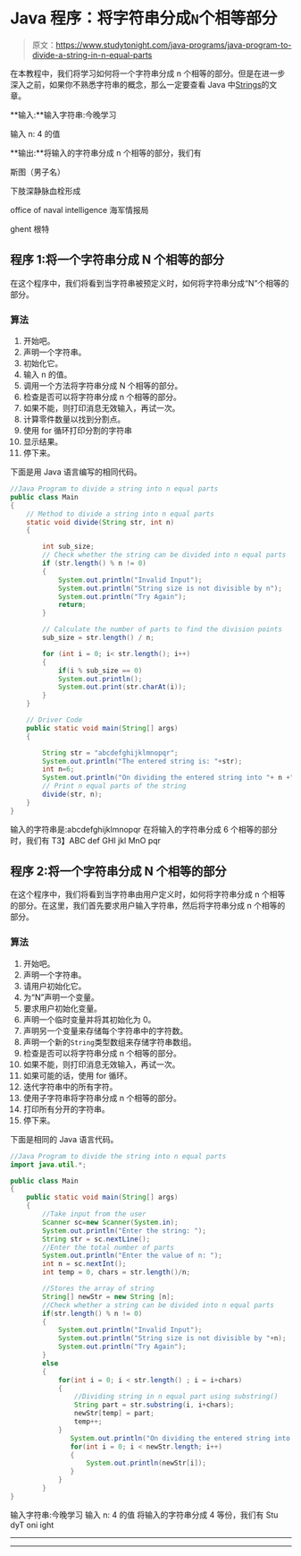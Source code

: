 # Java 程序：将字符串分成`N`个相等部分

> 原文：<https://www.studytonight.com/java-programs/java-program-to-divide-a-string-in-n-equal-parts>

在本教程中，我们将学习如何将一个字符串分成 n 个相等的部分。但是在进一步深入之前，如果你不熟悉字符串的概念，那么一定要查看 Java 中[Strings](https://www.studytonight.com/java/string-handling-in-java.php)的文章。

**输入:**输入字符串:今晚学习

输入 n: 4 的值

**输出:**将输入的字符串分成 n 个相等的部分，我们有

斯图（男子名）

下肢深静脉血栓形成

office of naval intelligence 海军情报局

ghent 根特

## 程序 1:将一个字符串分成 N 个相等的部分

在这个程序中，我们将看到当字符串被预定义时，如何将字符串分成“N”个相等的部分。

### 算法

1.  开始吧。
2.  声明一个字符串。
3.  初始化它。
4.  输入 n 的值。
5.  调用一个方法将字符串分成 N 个相等的部分。
6.  检查是否可以将字符串分成 n 个相等的部分。
7.  如果不能，则打印消息无效输入，再试一次。
8.  计算零件数量以找到分割点。
9.  使用 for 循环打印分割的字符串
10.  显示结果。
11.  停下来。

下面是用 Java 语言编写的相同代码。

```java
//Java Program to divide a string into n equal parts
public class Main  
{ 
    // Method to divide a string into n equal parts
    static void divide(String str, int n) 
    { 

        int sub_size; 
        // Check whether the string can be divided into n equal parts  
        if (str.length() % n != 0) 
        { 
            System.out.println("Invalid Input"); 
            System.out.println("String size is not divisible by n"); 
            System.out.println("Try Again"); 
            return; 
        } 

        // Calculate the number of parts to find the division points 
        sub_size = str.length() / n; 

        for (int i = 0; i< str.length(); i++) 
        { 
            if(i % sub_size == 0) 
            System.out.println();  
            System.out.print(str.charAt(i)); 
        } 
    } 

    // Driver Code 
    public static void main(String[] args) 
    { 

        String str = "abcdefghijklmnopqr"; 
        System.out.println("The entered string is: "+str);
        int n=6;
        System.out.println("On dividing the entered string into "+ n +" equal parts, we have ");
        // Print n equal parts of the string 
        divide(str, n); 
    } 
} 
```

输入的字符串是:abcdefghijklmnopqr
在将输入的字符串分成 6 个相等的部分时，我们有
T3】ABC
def
GHI
jkl
MnO
pqr

## 程序 2:将一个字符串分成 N 个相等的部分

在这个程序中，我们将看到当字符串由用户定义时，如何将字符串分成 n 个相等的部分。在这里，我们首先要求用户输入字符串，然后将字符串分成 n 个相等的部分。

### 算法

1.  开始吧。
2.  声明一个字符串。
3.  请用户初始化它。
4.  为“N”声明一个变量。
5.  要求用户初始化变量。
6.  声明一个临时变量并将其初始化为 0。
7.  声明另一个变量来存储每个字符串中的字符数。
8.  声明一个新的`String`类型数组来存储字符串数组。
9.  检查是否可以将字符串分成 n 个相等的部分。
10.  如果不能，则打印消息无效输入，再试一次。
11.  如果可能的话，使用 for 循环。
12.  迭代字符串中的所有字符。
13.  使用子字符串将字符串分成 n 个相等的部分。
14.  打印所有分开的字符串。
15.  停下来。

下面是相同的 Java 语言代码。

```java
//Java Program to divide the string into n equal parts
import java.util.*;

public class Main 
{  
    public static void main(String[] args) 
    {  
        //Take input from the user
        Scanner sc=new Scanner(System.in);
        System.out.println("Enter the string: ");
        String str = sc.nextLine();  
        //Enter the total number of parts 
        System.out.println("Enter the value of n: ");
        int n = sc.nextInt();  
        int temp = 0, chars = str.length()/n; 

        //Stores the array of string  
        String[] newStr = new String [n];  
        //Check whether a string can be divided into n equal parts  
        if(str.length() % n != 0) 
        {  
            System.out.println("Invalid Input"); 
            System.out.println("String size is not divisible by "+n); 
            System.out.println("Try Again"); 
        }  
        else 
        {  
            for(int i = 0; i < str.length() ; i = i+chars) 
            {  
                //Dividing string in n equal part using substring()  
                String part = str.substring(i, i+chars);  
                newStr[temp] = part;  
                temp++;  
            }  
               System.out.println("On dividing the entered string into "+ n +" equal parts, we have ");  
               for(int i = 0; i < newStr.length; i++) 
               {  
                   System.out.println(newStr[i]);  
               }  
            }  
        }  
} 
```

输入字符串:今晚学习
输入 n: 4 的值
将输入的字符串分成 4 等份，我们有
Stu
dyT
oni
ight

* * *

* * *